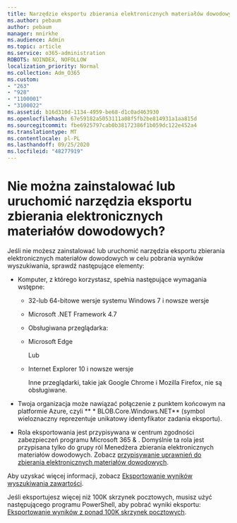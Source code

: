 ```yaml
---
title: Narzędzie eksportu zbierania elektronicznych materiałów dowodowych
ms.author: pebaum
author: pebaum
manager: mnirkhe
ms.audience: Admin
ms.topic: article
ms.service: o365-administration
ROBOTS: NOINDEX, NOFOLLOW
localization_priority: Normal
ms.collection: Adm_O365
ms.custom:
- "263"
- "928"
- "1100001"
- "3100022"
ms.assetid: b16d310d-1134-4959-be68-d1c0ad463930
ms.openlocfilehash: 67e59182a5053111a08f5fb2be814931a1aa815d
ms.sourcegitcommit: fbe6925797cab0b38172386f1b059dc122e452a4
ms.translationtype: MT
ms.contentlocale: pl-PL
ms.lasthandoff: 09/25/2020
ms.locfileid: "48277919"
---
```

# <a name="cant-install-or-run-the-ediscovery-export-tool"></a>Nie można zainstalować lub uruchomić narzędzia eksportu zbierania elektronicznych materiałów dowodowych?

Jeśli nie możesz zainstalować lub uruchomić narzędzia eksportu zbierania elektronicznych materiałów dowodowych w celu pobrania wyników wyszukiwania, sprawdź następujące elementy:
  
- Komputer, z którego korzystasz, spełnia następujące wymagania wstępne:

  - 32-lub 64-bitowe wersje systemu Windows 7 i nowsze wersje

  - Microsoft .NET Framework 4.7

  - Obsługiwana przeglądarka:

  - Microsoft Edge

    Lub

  - Internet Explorer 10 i nowsze wersje

    Inne przeglądarki, takie jak Google Chrome i Mozilla Firefox, nie są obsługiwane.

- Twoja organizacja może nawiązać połączenie z punktem końcowym na platformie Azure, czyli ** \* BLOB.Core.Windows.NET** (symbol wieloznaczny reprezentuje unikatowy identyfikator zadania eksportu).

- Rola eksportowania jest przypisywana w centrum zgodności zabezpieczeń programu Microsoft 365 &amp; . Domyślnie ta rola jest przypisana tylko do grupy ról Menedżera zbierania elektronicznych materiałów dowodowych. Zobacz [przypisywanie uprawnień do zbierania elektronicznych materiałów dowodowych](https://docs.microsoft.com/microsoft-365/compliance/assign-ediscovery-permissions).

Aby uzyskać więcej informacji, zobacz [Eksportowanie wyników wyszukiwania zawartości](https://docs.microsoft.com/microsoft-365/compliance/export-search-results).

Jeśli eksportujesz więcej niż 100K skrzynek pocztowych, musisz użyć następującego programu PowerShell, aby pobrać wyniki eksportu:  [Eksportowanie wyników z ponad 100K skrzynek pocztowych](https://docs.microsoft.com/microsoft-365/compliance/export-search-results?view=o365-worldwide%23exporting-results-from-more-than-100000-mailboxes).